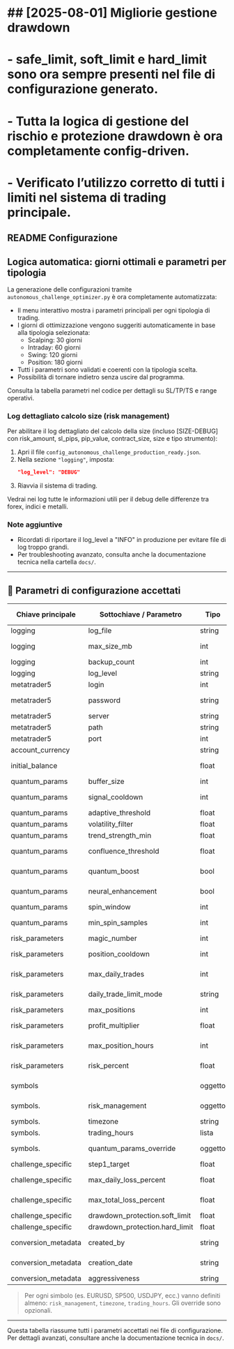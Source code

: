 # ## [2025-08-01] Migliorie gestione drawdown
# - safe_limit, soft_limit e hard_limit sono ora sempre presenti nel file di configurazione generato.
# - Tutta la logica di gestione del rischio e protezione drawdown è ora completamente config-driven.
# - Verificato l’utilizzo corretto di tutti i limiti nel sistema di trading principale.
## README Configurazione

## Logica automatica: giorni ottimali e parametri per tipologia

La generazione delle configurazioni tramite `autonomous_challenge_optimizer.py` è ora completamente automatizzata:

- Il menu interattivo mostra i parametri principali per ogni tipologia di trading.
- I giorni di ottimizzazione vengono suggeriti automaticamente in base alla tipologia selezionata:
  - Scalping: 30 giorni
  - Intraday: 60 giorni
  - Swing: 120 giorni
  - Position: 180 giorni
- Tutti i parametri sono validati e coerenti con la tipologia scelta.
- Possibilità di tornare indietro senza uscire dal programma.

Consulta la tabella parametri nel codice per dettagli su SL/TP/TS e range operativi.

### Log dettagliato calcolo size (risk management)
Per abilitare il log dettagliato del calcolo della size (incluso [SIZE-DEBUG] con risk_amount, sl_pips, pip_value, contract_size, size e tipo strumento):

1. Apri il file `config_autonomous_challenge_production_ready.json`.
2. Nella sezione `"logging"`, imposta:
   ```json
   "log_level": "DEBUG"
   ```
3. Riavvia il sistema di trading.

Vedrai nei log tutte le informazioni utili per il debug delle differenze tra forex, indici e metalli.

### Note aggiuntive
- Ricordati di riportare il log_level a "INFO" in produzione per evitare file di log troppo grandi.
- Per troubleshooting avanzato, consulta anche la documentazione tecnica nella cartella `docs/`.

---

## 📑 Parametri di configurazione accettati

| Chiave principale | Sottochiave / Parametro         | Tipo      | Default / Esempio | Descrizione breve |
|-------------------|----------------------------------|-----------|-------------------|-------------------|
| logging           | log_file                         | string    | logs/log_...log   | Path file di log  |
| logging           | max_size_mb                      | int       | 50                | Max size log (MB) |
| logging           | backup_count                     | int       | 7                 | Rotazione log     |
| logging           | log_level                        | string    | INFO              | Livello log       |
| metatrader5       | login                            | int       | ...               | Login MT5         |
| metatrader5       | password                         | string    | ...               | Password MT5      |
| metatrader5       | server                           | string    | ...               | Server MT5        |
| metatrader5       | path                             | string    | ...               | Path terminal     |
| metatrader5       | port                             | int       | 18889             | Porta terminal    |
| account_currency  |                                  | string    | USD               | Valuta account    |
| initial_balance   |                                  | float     | 5000              | Balance iniziale  |
| quantum_params    | buffer_size                      | int       | 200               | Buffer segnali    |
| quantum_params    | signal_cooldown                  | int       | 300               | Cooldown segnali  |
| quantum_params    | adaptive_threshold               | float     | ...               | Soglia adattiva   |
| quantum_params    | volatility_filter                | float     | ...               | Filtro volatilità |
| quantum_params    | trend_strength_min               | float     | 0.6               | Min trend         |
| quantum_params    | confluence_threshold             | float     | ...               | Soglia confluenza |
| quantum_params    | quantum_boost                    | bool      | true              | Boost quantum     |
| quantum_params    | neural_enhancement               | bool      | true              | Potenziamento NN  |
| quantum_params    | spin_window                      | int       | 20                | Finestra spin     |
| quantum_params    | min_spin_samples                 | int       | 5                 | Min campioni spin |
| risk_parameters   | magic_number                     | int       | ...               | Magic number      |
| risk_parameters   | position_cooldown                | int       | 900               | Cooldown posizioni|
| risk_parameters   | max_daily_trades                 | int       | 4                 | Max trade/giorno  |
| risk_parameters   | daily_trade_limit_mode           | string    | per_symbol        | Limite trade/giorno|
| risk_parameters   | max_positions                    | int       | 1                 | Max posizioni     |
| risk_parameters   | profit_multiplier                | float     | 2.2               | Moltiplicatore TP |
| risk_parameters   | max_position_hours               | int       | 6                 | Max ore posizione |
| risk_parameters   | risk_percent                     | float     | 0.005             | % rischio trade   |
| symbols           | <SYMBOL>                         | oggetto   | ...               | Config per simbolo|
| symbols.<SYMBOL>  | risk_management                  | oggetto   | ...               | SL/TP/risk per sym|
| symbols.<SYMBOL>  | timezone                         | string    | Europe/Rome       | Fuso orario       |
| symbols.<SYMBOL>  | trading_hours                    | lista     | ...               | Orari trading     |
| symbols.<SYMBOL>  | quantum_params_override           | oggetto   | ...               | Override quantum  |
| challenge_specific| step1_target                     | float     | 8                 | Target profit %   |
| challenge_specific| max_daily_loss_percent           | float     | 5                 | Max perdita/giorno|
| challenge_specific| max_total_loss_percent           | float     | 10                | Max perdita totale|
| challenge_specific| drawdown_protection.soft_limit   | float     | 0.02              | Soft DD limit     |
| challenge_specific| drawdown_protection.hard_limit   | float     | 0.05              | Hard DD limit     |
| conversion_metadata| created_by                       | string    | ...               | Tool generazione  |
| conversion_metadata| creation_date                    | string    | ...               | Data creazione    |
| conversion_metadata| aggressiveness                   | string    | ...               | Profilo rischio   |

> Per ogni simbolo (es. EURUSD, SP500, USDJPY, ecc.) vanno definiti almeno: `risk_management`, `timezone`, `trading_hours`. Gli override sono opzionali.

---

Questa tabella riassume tutti i parametri accettati nei file di configurazione. Per dettagli avanzati, consultare anche la documentazione tecnica in `docs/`.